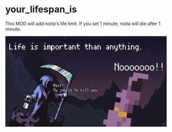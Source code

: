 # your_lifespan_is

This MOD will add noita's life limit.
If you set 1 minute, noita will die after 1 minute.

![thumbnail](./workshop_preview_image.png)
